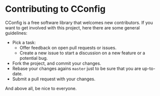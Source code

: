 # Contributing to CConfig

CConfig is a free software library that welcomes new contributors. If you want
to get involved with this project, here there are some general guidelines:

- Pick a task:
  - Offer feedback on open pull requests or issues.
  - Create a new issue to start a discussion on a new feature or a potential
    bug.
- Fork the project, and commit your changes.
- Rebase your changes agains `master` just to be sure that you are up-to-date.
- Submit a pull request with your changes.

And above all, be nice to everyone.
